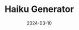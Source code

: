 ---
title: "Haiku Generator"
description: "In this pet project I want to offer a tool to the user to create their own Haiku poems. The tool will help the user to use a correct number of syllabs for every verse, respecting the metric typical for Haikus written in English. The text is also draggable around."
technologies: "React/Typescript"
date: 2024-03-10
layout: layout.html
tags: [projects]
link: "https://github.com/DomenicoSacco94/haiku-generator"
directLink: "https://domenicosacco94.github.io/haiku-generator/"
---